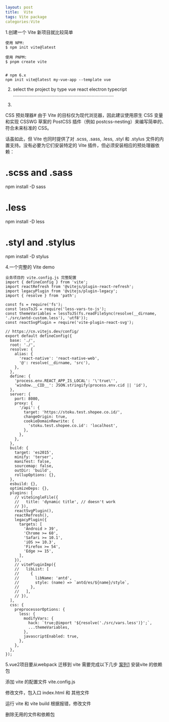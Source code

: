 ```yaml
layout: post
title:  Vite
tags: Vite package 
categories:Vite
```

1.创建一个 Vite 新项目就比较简单
```npm install vite
使用 NPM: 
$ npm init vite@latest
 
使用 PNPM: 
$ pnpm create vite


# npm 6.x
npm init vite@latest my-vue-app --template vue
```

2. select the project by type
vue
react
electron
typecript
……………………………………………………………………


3.
CSS 预处理器#
由于 Vite 的目标仅为现代浏览器，因此建议使用原生 CSS 变量和实现 CSSWG 草案的 PostCSS 插件（例如 postcss-nesting）来编写简单的、符合未来标准的 CSS。

话虽如此，但 Vite 也同时提供了对 .scss, .sass, .less, .styl 和 .stylus 文件的内置支持。没有必要为它们安装特定的 Vite 插件，但必须安装相应的预处理器依赖：
# .scss and .sass
npm install -D sass

# .less
npm install -D less

# .styl and .stylus
npm install -D stylus

4.一个完整的 Vite demo
```
业务项目的 vite.config.js 完整配置
import { defineConfig } from 'vite';
import reactRefresh from '@vitejs/plugin-react-refresh';
import legacyPlugin from '@vitejs/plugin-legacy';
import { resolve } from 'path';

const fs = require('fs');
const lessToJS = require('less-vars-to-js');
const themeVariables = lessToJS(fs.readFileSync(resolve(__dirname, './src/antd-custom.less'), 'utf8'));
const reactSvgPlugin = require('vite-plugin-react-svg');

// https://cn.vitejs.dev/config/
export default defineConfig({
  base: './',
  root: './',
  resolve: {
    alias: {
      'react-native': 'react-native-web',
      '@': resolve(__dirname, 'src'),
    },
  },
  define: {
    'process.env.REACT_APP_IS_LOCAL': '\'true\'',
    'window.__CID__': JSON.stringify(process.env.cid || 'id'),
  },
  server: {
    port: 8080,
    proxy: {
      '/api': {
        target: 'https://stoku.test.shopee.co.id/',
        changeOrigin: true,
        cookieDomainRewrite: {
          'stoku.test.shopee.co.id': 'localhost',
        },
      },
    },
  },
  build: {
    target: 'es2015',
    minify: 'terser',
    manifest: false,
    sourcemap: false,
    outDir: 'build',
    rollupOptions: {},
  },
  esbuild: {},
  optimizeDeps: {},
  plugins: [
    // viteSingleFile({
    //   title: 'dynamic title', // doesn't work
    // }),
    reactSvgPlugin(),
    reactRefresh(),
    legacyPlugin({
      targets: [
        'Android > 39',
        'Chrome >= 60',
        'Safari >= 10.1',
        'iOS >= 10.3',
        'Firefox >= 54',
        'Edge >= 15',
      ],
    }),
    // vitePluginImp({
    //   libList: [
    //     {
    //       libName: 'antd',
    //       style: (name) => `antd/es/${name}/style`,
    //     },
    //   ],
    // }),
  ],
  css: {
    preprocessorOptions: {
      less: {
        modifyVars: {
          hack: `true;@import '${resolve('./src/vars.less')}';`,
          ...themeVariables,
        },
        javascriptEnabled: true,
      },
    },
  },
});

```


5.vue2项目要从webpack 迁移到 vite 需要完成以下几步
[案列1](https://mp.weixin.qq.com/s/GbEr6QDFafosnnDZ9AMgwA)
安装vite 的依赖包

添加 vite 的配置文件 vite.config.js

修改文件，包入口 index.html 和 其他文件

运行 vite 和 vite build 根据报错，修改文件

删除无用的文件和依赖包



